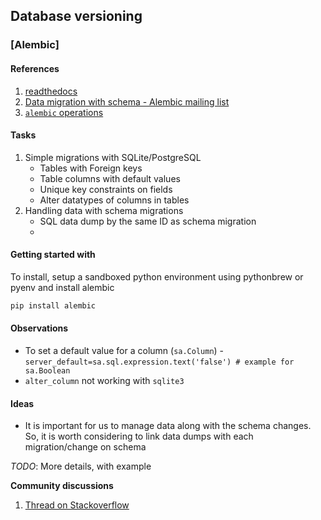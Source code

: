 ## Database versioning

### [Alembic]

#### References

1. [readthedocs](http://alembic.readthedocs.org/en/latest/index.html) 
2. [Data migration with schema - Alembic mailing list](https://groups.google.com/forum/?fromgroups=#!topic/sqlalchemy-alembic/gCJO4W0GKB4)
3. [`alembic` operations](https://alembic.readthedocs.org/en/latest/ops.html) 

#### Tasks

1. Simple migrations with SQLite/PostgreSQL
	* Tables with Foreign keys
	* Table columns with default values
	* Unique key constraints on fields
	* Alter datatypes of columns in tables
2. Handling data with schema migrations
	* SQL data dump by the same ID as schema migration
	*


#### Getting started with 

To install, setup a sandboxed python environment using pythonbrew or pyenv and install alembic
```python
pip install alembic
```

#### Observations
* To set a default value for a column (`sa.Column`) - `server_default=sa.sql.expression.text('false') # example for sa.Boolean`
* `alter_column` not working with `sqlite3` 

#### Ideas
* It is important for us to manage data along with the schema changes. So, it is worth considering to link data dumps with each migration/change on schema

_TODO_: More details, with example

__Community discussions__

1. [Thread on Stackoverflow](http://stackoverflow.com/questions/16066720/database-versioning-and-migration-techniques-for-schema-data)
